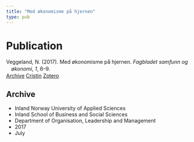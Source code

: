 ```yaml
---
title: "Med økonomisme på hjernen"
type: pub
---
```

<h1>Publication</h1>
<article id="csl-bib-container-JP6PQ9ZP" class="csl-bib-container">
  <div class="csl-bib-body" style="line-height: 1.35; padding-left: 1em; text-indent:-1em;">
  <div class="csl-entry">Veggeland, N. (2017). Med &#xF8;konomisme p&#xE5; hjernen. <i>Fagbladet samfunn og &#xF8;konomi</i>, <i>1</i>, 6&#x2013;9.</div>
</div>
  <div class="csl-bib-buttons">
    <a href="#taxonomy-article-JP6PQ9ZP" class="csl-bib-button">Archive</a>
    <a href="https://app.cristin.no/results/show.jsf?id=1480410" alt="Cristin URL" class="csl-bib-button">Cristin</a>
    <a href="http://zotero.org/groups/5022929/items/JP6PQ9ZP" alt="Zotero URL" class="csl-bib-button">Zotero</a>
  </div>
  <div id="csl-bib-meta-container-JP6PQ9ZP"></div>
</article>
<div id="csl-bib-meta-JP6PQ9ZP" class="csl-bib-meta">
  <article id="taxonomy-article-JP6PQ9ZP" class="taxonomy-article">
    <h1>Archive</h1>
    <ul>
      <li>Inland Norway University of Applied Sciences</li>
      <li>Inland School of Business and Social Sciences</li>
      <li>Department of Organisation, Leadership and Management</li>
      <li>2017</li>
      <li>July</li>
    </ul>
  </article>
</div>
